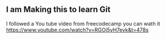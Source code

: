 ## I am Making this to learn Git
I followed a You tube video from freecodecamp you can wath it https://www.youtube.com/watch?v=RGOj5yH7evk&t=478s
